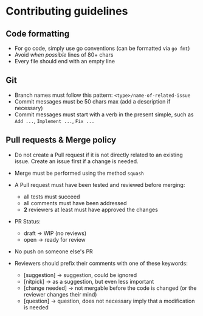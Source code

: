 # Contributing guidelines

## Code formatting

- For go code, simply use go conventions (can be formatted via `go fmt`)
- Avoid _when possible_ lines of 80+ chars
- Every file should end with an empty line

## Git

- Branch names must follow this pattern: `<type>/name-of-related-issue`
- Commit messages must be 50 chars max (add a description if necessary)
- Commit messages must start with a verb in the present simple, such as `Add ...`, `Implement ...`, `Fix ...`

## Pull requests & Merge policy

- Do not create a Pull request if it is not directly related to an existing issue. Create an issue first if a change is needed.
- Merge must be performed using the method `squash`
- A Pull request must have been tested and reviewed before merging:

  - all tests must succeed
  - all comments must have been addressed
  - **2** reviewers at least must have approved the changes

- PR Status:

  - draft -> WIP (no reviews)
  - open -> ready for review

- No push on someone else's PR

- Reviewers should prefix their comments with one of these keywords:
  - [suggestion] -> suggestion, could be ignored
  - [nitpick] -> as a suggestion, but even less important
  - [change needed] -> not mergable before the code is changed (or the reviewer changes their mind)
  - [question] -> question, does not necessary imply that a modification is needed
